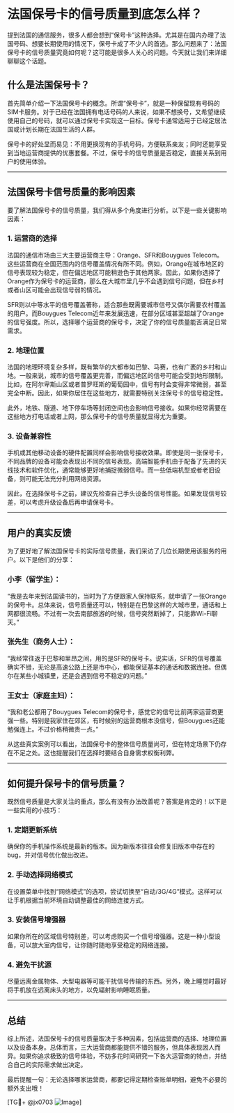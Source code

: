 # 法国保号卡的信号质量到底怎么样？

提到法国的通信服务，很多人都会想到“保号卡”这种选择。尤其是在国内办理了法国号码、想要长期使用的情况下，保号卡成了不少人的首选。那么问题来了：法国保号卡的信号质量究竟如何呢？这可能是很多人关心的问题。今天就让我们来详细聊聊这个话题。

## 什么是法国保号卡？

首先简单介绍一下法国保号卡的概念。所谓“保号卡”，就是一种保留现有号码的SIM卡服务。对于已经在法国拥有电话号码的人来说，如果不想换号，又希望继续使用自己的号码，就可以通过保号卡实现这一目标。保号卡通常适用于已经定居法国或计划长期在法国生活的人群。

保号卡的好处显而易见：不用更换现有的手机号码，方便联系亲友；同时还能享受到当地运营商提供的优惠套餐。不过，保号卡的信号质量是否稳定，直接关系到用户的使用体验。

---

## 法国保号卡信号质量的影响因素

要了解法国保号卡的信号质量，我们得从多个角度进行分析。以下是一些关键影响因素：

### 1. **运营商的选择**
法国的通信市场由三大主要运营商主导：Orange、SFR和Bouygues Telecom。这些运营商在全国范围内的信号覆盖情况有所不同。例如，Orange在城市地区的信号表现较为稳定，但在偏远地区可能稍逊色于其他两家。因此，如果你选择了Orange作为保号卡的运营商，那么在大城市里几乎不会遇到信号问题，但在乡村或者山区可能会出现信号弱的情况。

SFR则以中等水平的信号覆盖著称，适合那些既需要城市信号又偶尔需要农村覆盖的用户。而Bouygues Telecom近年来发展迅速，在部分区域甚至超越了Orange的信号强度。所以，选择哪个运营商的保号卡，决定了你的信号质量能否满足日常需求。

### 2. **地理位置**
法国的地理环境复杂多样，既有繁华的大都市如巴黎、马赛，也有广袤的乡村和山地。一般来说，城市的信号覆盖更完善，而偏远地区的信号可能会受到地形限制。比如，在阿尔卑斯山区或者普罗旺斯的葡萄园中，信号有时会变得非常微弱，甚至完全中断。因此，如果你居住在这些地方，就需要特别关注保号卡的信号稳定性。

此外，地铁、隧道、地下停车场等封闭空间也会影响信号接收。如果你经常需要在这些地方打电话或者上网，那么保号卡的信号质量就显得尤为重要。

### 3. **设备兼容性**
手机或其他移动设备的硬件配置同样会影响信号接收效果。即使是同一张保号卡，不同品牌的设备可能会表现出不同的信号表现。高端智能手机由于配备了先进的天线技术和软件优化，通常能够更好地捕捉微弱信号。而一些低端机型或者老旧设备，则可能无法充分利用网络资源。

因此，在选择保号卡之前，建议先检查自己手头设备的信号性能。如果发现信号较差，可以考虑升级设备后再申请保号卡。

---

## 用户的真实反馈

为了更好地了解法国保号卡的实际信号质量，我们采访了几位长期使用该服务的用户。以下是他们的分享：

### 小李（留学生）：
“我是去年来到法国读书的，当时为了方便跟家人保持联系，就申请了一张Orange的保号卡。总体来说，信号质量还可以，特别是在巴黎这样的大城市里，通话和上网都很流畅。不过有一次去南部旅游的时候，信号突然断掉了，只能靠Wi-Fi聊天。”

### 张先生（商务人士）：
“我经常往返于巴黎和里昂之间，用的是SFR的保号卡。说实话，SFR的信号覆盖确实不错，无论是高速公路上还是市中心，都能保证基本的通话和数据连接。但偶尔在某些小城镇里，还是会遇到信号不稳定的问题。”

### 王女士（家庭主妇）：
“我和老公都用了Bouygues Telecom的保号卡，感觉它的信号比前两家运营商更强一些。特别是我家住在郊区，有时候别的运营商根本没信号，但Bouygues还能勉强连上。不过价格稍微贵一点。”

从这些真实案例可以看出，法国保号卡的整体信号质量尚可，但在特定场景下仍存在不足之处。这也提醒我们在选择时要结合自身需求权衡利弊。

---

## 如何提升保号卡的信号质量？

既然信号质量是大家关注的重点，那么有没有办法改善呢？答案是肯定的！以下是一些实用的小技巧：

### 1. **定期更新系统**
确保你的手机操作系统是最新的版本。因为新版本往往会修复旧版本中存在的bug，并对信号优化做出改进。

### 2. **手动选择网络模式**
在设置菜单中找到“网络模式”的选项，尝试切换至“自动/3G/4G”模式。这样可以让手机根据当前环境自动调整最佳的网络连接方式。

### 3. **安装信号增强器**
如果你所在的区域信号特别差，可以考虑购买一个信号增强器。这是一种小型设备，可以放大室内信号，让你随时随地享受稳定的网络连接。

### 4. **避免干扰源**
尽量远离金属物体、大型电器等可能干扰信号传输的东西。另外，晚上睡觉时最好将手机放在远离床头的地方，以免辐射影响睡眠质量。

---

## 总结

综上所述，法国保号卡的信号质量取决于多种因素，包括运营商的选择、地理位置以及设备本身。总体而言，三大运营商都能提供不错的服务，但具体表现因人而异。如果你追求极致的信号体验，不妨多花时间研究一下各大运营商的特点，并结合自己的实际需求做出决定。

最后提醒一句：无论选择哪家运营商，都要记得定期检查账单明细，避免不必要的额外支出哦！

[TG💪+ @jx0703 ![Image](https://github.com/user-attachments/assets/dbca1d08-cadb-493c-b0ec-ad6f7a83f270)]
